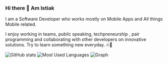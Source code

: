 ### Hi there 👋 Am Istiak

I am a Software Developer who works mostly on Mobile Apps and All things Mobile related. 

I enjoy working in teams, pubilc speaking,  techpreneurship , pair programming and collaborating with other developers on innovative solutions. Try to learn something new everyday. 🔥🚀

<!--
**Istiakshovon/Istiakshovon** is a ✨ _special_ ✨ repository because its `README.md` (this file) appears on your GitHub profile.

Here are some ideas to get you started:

- 🔭 I’m currently working on Android App Development...
- 🌱 I’m currently learning ethical hacking...
- 👯 I’m looking to collaborate on Android, AI...
- 🤔 I’m looking for help with AI...
- 📫 How to reach me: [Instagram](https://www.instagram.com/istiakshovon2/)
-->

![GitHub stats](https://github-readme-stats.vercel.app/api?username=Istiakshovon&show_icons=true&theme=chartreuse-dark)
![Most Used Languages](https://github-readme-stats.vercel.app/api/top-langs/?username=Istiakshovon&cache_seconds=1800&theme=tokyonight&layout=compact)
![Graph](https://activity-graph.herokuapp.com/graph?username=Istiakshovon&theme=dracula)
